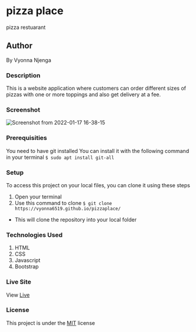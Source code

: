 # pizza place
pizza restuarant
## Author
By Vyonna Njenga
### Description
This is a website application where customers can order different sizes of pizzas with one or more toppings and also get delivery at a fee.  
### Screenshot
![Screenshot from 2022-01-17 16-38-15](https://user-images.githubusercontent.com/93370913/149779089-d325a6bb-f941-445e-afdc-5488ed661a8d.png)

### Prerequisities
You need to have git installed
You can install it with the following command in your terminal
`$ sudo apt install git-all`
### Setup
To access this project on your local files, you can clone it using these steps
1. Open your terminal
2. Use this command to clone `$ git clone https://vyonna6519.github.io/pizzaplace/ `
* This will clone the repository into your local folder
### Technologies Used
1. HTML
2. CSS
3. Javascript
4. Bootstrap

### Live Site
View [Live](https://vyonna6519.github.io/pizzaplace/)
### License
This project is under the  [MIT](LICENSE.md) license
